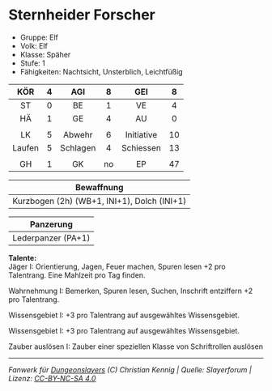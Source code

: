 # Sternheider Forscher  
- Gruppe: Elf  
- Volk: Elf  
- Klasse: Späher  
- Stufe: 1  
- Fähigkeiten: Nachtsicht, Unsterblich, Leichtfüßig  


| KÖR | 4 | AGI | 8 | GEI | 8 |
| :-: | :-: | :-: | :-: | :-: | :-: |
| ST | 0 | BE | 1 | VE | 4 |
| HÄ | 1 | GE | 4 | AU | 0 |
|  |
| LK | 5 | Abwehr | 6 | Initiative | 10 |
| Laufen | 5 | Schlagen | 4 | Schiessen | 13 |
|  |
| GH | 1 | GK | no | EP | 47 |

| Bewaffnung |
| --- |
| Kurzbogen (2h) (WB+1, INI+1), Dolch (INI+1) |


| Panzerung |
| --- |
| Lederpanzer (PA+1) |


**Talente:**  
Jäger I: Orientierung, Jagen, Feuer machen, Spuren lesen +2 pro Talentrang. Eine Mahlzeit pro Tag finden.

Wahrnehmung I: Bemerken, Spuren lesen, Suchen, Inschrift entziffern +2 pro Talentrang.

Wissensgebiet I: +3 pro Talentrang auf ausgewähltes Wissensgebiet.

Wissensgebiet I: +3 pro Talentrang auf ausgewähltes Wissensgebiet.

Zauber auslösen I: Zauber einer speziellen Klasse von Schriftrollen auslösen





___
*Fanwerk für [Dungeonslayers](https://www.dungeonslayers.net/) (C) Christian Kennig | Quelle: Slayerforum | Lizenz: [CC-BY-NC-SA 4.0](https://creativecommons.org/licenses/by-nc-sa/4.0/deed.de)*